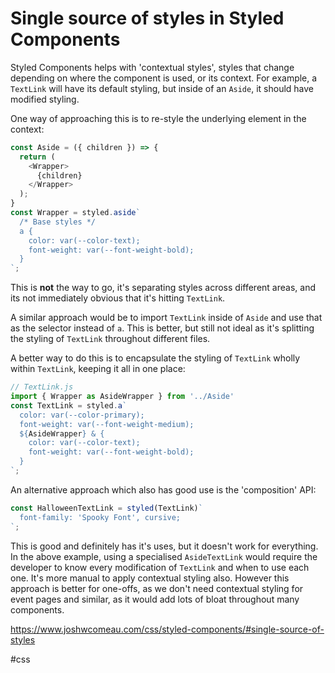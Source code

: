 # Single source of styles in Styled Components

Styled Components helps with 'contextual styles', styles that change depending on where the component is used, or its context. For example, a `TextLink` will have its default styling, but inside of an `Aside`, it should have modified styling.

One way of approaching this is to re-style the underlying element in the context:
```javascript
const Aside = ({ children }) => {
  return (
    <Wrapper>
      {children}
    </Wrapper>
  );
}
const Wrapper = styled.aside`
  /* Base styles */
  a {
    color: var(--color-text);
    font-weight: var(--font-weight-bold);
  }
`;
```

This is **not** the way to go, it's separating styles across different areas, and its not immediately obvious that it's hitting `TextLink`.

A similar approach would be to import `TextLink` inside of `Aside` and use that as the selector instead of `a`. This is better, but still not ideal as it's splitting the styling of `TextLink` throughout different files.

A better way to do this is to encapsulate the styling of `TextLink` wholly within `TextLink`, keeping it all in one place:
```javascript
// TextLink.js
import { Wrapper as AsideWrapper } from '../Aside'
const TextLink = styled.a`
  color: var(--color-primary);
  font-weight: var(--font-weight-medium);
  ${AsideWrapper} & {
    color: var(--color-text);
    font-weight: var(--font-weight-bold);
  }
`;
```

An alternative approach which also has good use is the 'composition' API:
```javascript
const HalloweenTextLink = styled(TextLink)`
  font-family: 'Spooky Font', cursive;
`;
```

This is good and definitely has it's uses, but it doesn't work for everything. In the above example, using a specialised `AsideTextLink` would require the developer to know every modification of `TextLink` and when to use each one. It's more manual to apply contextual styling also.
However this approach is better for one-offs, as we don't need contextual styling for event pages and similar, as it would add lots of bloat throughout many components.

https://www.joshwcomeau.com/css/styled-components/#single-source-of-styles

#css